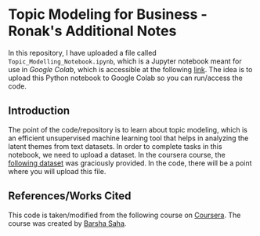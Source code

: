 # Topic Modeling for Business - Ronak's Additional Notes 

In this repository, I have uploaded a file called ```Topic_Modelling_Notebook.ipynb```, which is a Jupyter notebook meant for use in *Google Colab*, which is accessible at the following [link](colab.research.google.com). The idea is to upload this Python notebook to Google Colab so you can run/access the code. 

## Introduction

The point of the code/repository is to learn about topic modeling, which is an efficient unsupervised machine learning tool that helps in analyzing the latent themes from text datasets. In order to complete tasks in this notebook, we need to upload a dataset. In the coursera course, the [following dataset](https://docs.google.com/spreadsheets/d/10_X-Elz6aQR12E6YUh9qwYUxml7AZLTcr4Lv3WV7SEs/edit#gid=1891496005) was graciously provided. In the code, there will be a point where you will upload this file. 


## References/Works Cited

This code is taken/modified from the following course on [Coursera](https://www.coursera.org/projects/introduction-to-topic-modeling-for-business). The course was created by [Barsha Saha](https://www.coursera.org/instructor/barsha-saha). 

